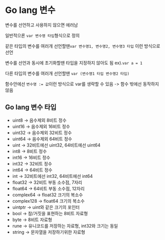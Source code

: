 # Go lang 변수
변수를 선언하고 사용하지 않으면 에러남

일반적으론 `var 변수명 타입`형식으로 정의

같은 타입의 변수를 여러개 선언할땐`var 변수명1, 변수명2, 변수명3 타입` 이런 방식으로 선언

변수를 선언과 동시에 초기화할땐 타입을 지정하지 않아도 됨 ex).`var a = 1`

다른 타입의 변수를 여러개 선언할땐 `var (변수명1 타입 변수명2 타입)`

함수안에선 `변수명 := 값`이런 방식으로 var를 생략할 수 있음 -> 함수 밖에선 동작하지 않음

## Go lang 변수 타입
* uint8 -> 음수제외 8비트 정수
* uint16 -> 음수제외 16비트 정수
* uint32 -> 음수제외 32비트 정수
* uint64 -> 음수제외 64비트 정수
* uint -> 32비트에선 uint32, 64비트에선 uint64
* int8 -> 8비트 정수
* int16 -> 16비트 정수
* int32 -> 32비트 정수
* int64 -> 64비트 정수
* int -> 32비트에선 int32, 64비트에선 int64
* float32 -> 32비트 부동 소수점, 7자리
* float64 -> 64비트 부동 소수점, 12자리
* complex64 -> float32 크기의 복소수
* complex128 -> float64 크기의 복소수
* uintptr -> uint와 같은 크기의 포인터
* bool -> 참/거짓을 표현하는 8비트 자료형
* byte -> 8비트 자료형
* rune -> 유니코드를 저장하는 자료형, int32와 크기는 동일
* string -> 문자열을 저장하기위한 자료형